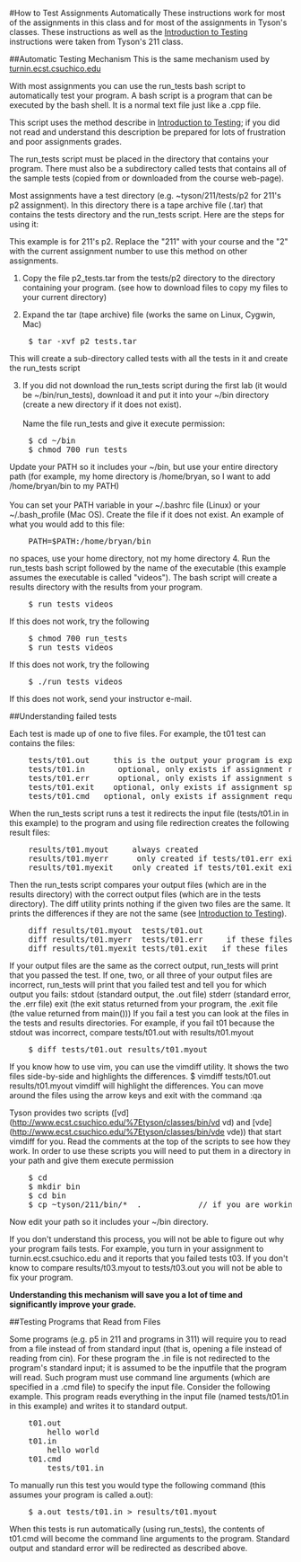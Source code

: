 #How to Test Assignments Automatically
These instructions work for most of the assignments in this class and for most of the assignments in Tyson's classes. These instructions as well as the [Introduction to Testing](https://github.com/CSUChico-CSCI211/CSCI211-Course-Materials/blob/master/Assignments/Testing.md "Introduction to Testing") instructions were taken from Tyson's 211 class.

##Automatic Testing Mechanism
This is the same mechanism used by [turnin.ecst.csuchico.edu](https://turnin.ecst.csuchico.edu)

With most assignments you can use the run_tests bash script to automatically test your program.  A bash script is a program that can be executed by the bash shell.  It is a normal text file just like a .cpp file.

This script uses the method describe in [Introduction to Testing](https://github.com/CSUChico-CSCI211/CSCI211-Course-Materials/blob/master/Assignments/Testing.md "Introduction to Testing"); if you did not read and understand this description be prepared for lots of frustration and poor assignments grades.

The run_tests script must be placed in the directory that contains your program.  There must also be a subdirectory called tests that contains all of the sample tests (copied from or downloaded from the course web-page).

Most assignments have a test directory (e.g. ~tyson/211/tests/p2 for 211's p2 assignment).  In this directory there is a tape archive file (.tar) that contains the tests directory and the run_tests script.  Here are the steps for using it:

This example is for 211's p2.  Replace the "211" with your course and the "2" with the current assignment number to use this method on other assignments.

1.  Copy the file p2_tests.tar from the tests/p2 directory to the directory containing your program.
(see how to download files to copy my files to your current directory)

2. Expand the tar (tape archive) file (works the same on Linux, Cygwin, Mac)
<pre>
	$ tar -xvf p2_tests.tar
</pre>
This will create a sub-directory called tests with all the tests in it and create the run_tests script

3. If you did not download the run_tests script during the first lab (it would be ~/bin/run_tests), download it and put it into your ~/bin directory (create a new directory if it does not exist).<br><br>Name the file run_tests and give it execute permission:
<pre>
	$ cd ~/bin
	$ chmod 700 run_tests
</pre>
Update your PATH so it includes your ~/bin, but use your entire directory path (for example, my home directory is /home/bryan, so I want to add /home/bryan/bin to my PATH)<br><br>You can set your PATH variable in your ~/.bashrc file (Linux) or your ~/.bash_profile (Mac OS).  Create the file if it does not exist.  An example of what you would add to this file:
<pre>
	PATH=$PATH:/home/bryan/bin
</pre>
no spaces, use your home directory, not my home directory
4. Run the run_tests bash script followed by the name of the executable (this example assumes the executable is called "videos").  The bash script will create a results directory with the results from your program.
<pre>
	$ run_tests videos
</pre>
If this does not work, try the following
<pre>
	$ chmod 700 run_tests
	$ run_tests videos
</pre>
If this does not work, try the following
<pre>
	$ ./run_tests videos
</pre>
If this does not work, send your instructor e-mail.


##Understanding failed tests

Each test is made up of one to five files.  For example, the t01 test can contains the files:
<pre>
	tests/t01.out     this is the output your program is expected to write to standard output (cout)
	tests/t01.in       optional, only exists if assignment requires your program to read input from standard input (cin)
	tests/t01.err      optional, only exists if assignment specifies errors be written to standard error (cerr instead of cout)
	tests/t01.exit    optional, only exists if assignment specifies the exact exit status your program should return (the value returned from main())
	tests/t01.cmd   optional, only exists if assignment requires the reading of command line arguments (p5 in 211)
</pre>

When the run_tests script runs a test it redirects the input file (tests/t01.in in this example) to the program and using file redirection creates the following result files:
<pre>
	results/t01.myout     always created
	results/t01.myerr      only created if tests/t01.err exists
	results/t01.myexit    only created if tests/t01.exit exists
</pre>
Then the run_tests script compares your output files (which are in the results directory) with the correct output files (which are in the tests directory).  The diff utility prints nothing if the given two files are the same.  It prints the differences if they are not the same (see [Introduction to Testing](https://github.com/CSUChico-CSCI211/CSCI211-Course-Materials/blob/master/Assignments/Testing.md "Introduction to Testing")).
<pre>
	diff results/t01.myout  tests/t01.out
	diff results/t01.myerr  tests/t01.err     if these files exist
	diff results/t01.myexit tests/t01.exit   if these files exist
</pre>
If your output files are the same as the correct output, run_tests will print that you passed the test.  If one, two, or all three of your output files are incorrect, run_tests will print that you failed test and tell you for which output you fails:
</pre>
	stdout   (standard output, the .out file)
	stderr   (standard error, the .err file)
	exit      (the exit status returned from your program, the .exit file  (the value returned from main()))
</pre>
If you fail a test you can look at the files in the tests and results directories.  For example, if you fail t01 because the stdout was incorrect, compare tests/t01.out with results/t01.myout
<pre>
	$ diff tests/t01.out results/t01.myout
</pre>
If you know how to use vim, you can use the vimdiff utility.  It shows the two files side-by-side and highlights the differences.
</pre>
	$ vimdiff tests/t01.out results/t01.myout
</pre>
vimdiff will highlight the differences.  You can move around the files using the arrow keys and exit with the command    :qa<enter>

Tyson provides two scripts ([vd](http://www.ecst.csuchico.edu/%7Etyson/classes/bin/vd vd) and [vde](http://www.ecst.csuchico.edu/%7Etyson/classes/bin/vde vde)) that start vimdiff for you.  Read the comments at the top of the scripts to see how they work.  In order to use these scripts you will need to put them in a directory in your path and give them execute permission

<pre>
	$ cd
	$ mkdir bin
	$ cd bin
	$ cp ~tyson/211/bin/*  .            // if you are working at home download them and set the permission: $ chmod 700 ~/bin/vd ~/bin/vde
</pre>
Now edit your path so it includes your ~/bin directory.

If you don't understand this process, you will not be able to figure out why your program fails tests.  For example, you turn in your assignment to turnin.ecst.csuchico.edu and it reports that you failed tests t03.  If you don't know to compare results/t03.myout to tests/t03.out you will not be able to fix your program.


**Understanding this mechanism will save you a lot of time and significantly improve your grade.**


##Testing Programs that Read from Files

Some programs (e.g. p5 in 211 and programs in 311) will require you to read from a file instead of from standard input (that is, opening a file instead of reading from cin).  For these program the .in file is not redirected to the program's standard input; it is assumed to be the inputfile that the program will read.  Such program must use command line arguments (which are specified in a .cmd file) to specify the input file.  Consider the following example.  This program reads everything in the input file (named tests/t01.in in this example) and writes it to standard output.

<pre>
	t01.out
		hello world
	t01.in
		hello world
	t01.cmd
		tests/t01.in
</pre>

To manually run this test you would type the following command (this assumes your program is called a.out):

<pre>
	$ a.out tests/t01.in > results/t01.myout
</pre>

When this tests is run automatically (using run_tests), the contents of t01.cmd will become the command line arguments to the program.  Standard output and standard error will be redirected as described above.
